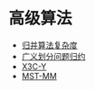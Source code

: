 # 高级算法

 - [归并算法复杂度](./doc/1.html)
 - [广义划分问题归约](./doc/2.html)
 - [X3C-Y](./doc/3.html)
 - [MST-MM](./doc/4.html)